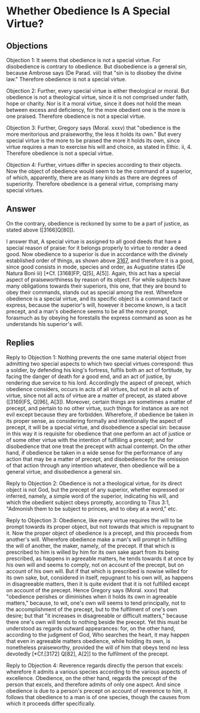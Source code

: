 # Whether Obedience Is A Special Virtue?

## Objections

Objection 1: It seems that obedience is not a special virtue. For disobedience is contrary to obedience. But disobedience is a general sin, because Ambrose says (De Parad. viii) that "sin is to disobey the divine law." Therefore obedience is not a special virtue.

Objection 2: Further, every special virtue is either theological or moral. But obedience is not a theological virtue, since it is not comprised under faith, hope or charity. Nor is it a moral virtue, since it does not hold the mean between excess and deficiency, for the more obedient one is the more is one praised. Therefore obedience is not a special virtue.

Objection 3: Further, Gregory says (Moral. xxxv) that "obedience is the more meritorious and praiseworthy, the less it holds its own." But every special virtue is the more to be praised the more it holds its own, since virtue requires a man to exercise his will and choice, as stated in Ethic. ii, 4. Therefore obedience is not a special virtue.

Objection 4: Further, virtues differ in species according to their objects. Now the object of obedience would seem to be the command of a superior, of which, apparently, there are as many kinds as there are degrees of superiority. Therefore obedience is a general virtue, comprising many special virtues.

## Answer

On the contrary, obedience is reckoned by some to be a part of justice, as stated above ([3166]Q[80]).

I answer that, A special virtue is assigned to all good deeds that have a special reason of praise: for it belongs properly to virtue to render a deed good. Now obedience to a superior is due in accordance with the divinely established order of things, as shown above [3167](A[1]), and therefore it is a good, since good consists in mode, species and order, as Augustine states (De Natura Boni iii) [*Cf. [3168]FP, Q[5], A[5]]. Again, this act has a special aspect of praiseworthiness by reason of its object. For while subjects have many obligations towards their superiors, this one, that they are bound to obey their commands, stands out as special among the rest. Wherefore obedience is a special virtue, and its specific object is a command tacit or express, because the superior's will, however it become known, is a tacit precept, and a man's obedience seems to be all the more prompt, forasmuch as by obeying he forestalls the express command as soon as he understands his superior's will.

## Replies

Reply to Objection 1: Nothing prevents the one same material object from admitting two special aspects to which two special virtues correspond: thus a soldier, by defending his king's fortress, fulfils both an act of fortitude, by facing the danger of death for a good end, and an act of justice, by rendering due service to his lord. Accordingly the aspect of precept, which obedience considers, occurs in acts of all virtues, but not in all acts of virtue, since not all acts of virtue are a matter of precept, as stated above ([3169]FS, Q[96], A[3]). Moreover, certain things are sometimes a matter of precept, and pertain to no other virtue, such things for instance as are not evil except because they are forbidden. Wherefore, if obedience be taken in its proper sense, as considering formally and intentionally the aspect of precept, it will be a special virtue, and disobedience a special sin: because in this way it is requisite for obedience that one perform an act of justice or of some other virtue with the intention of fulfilling a precept; and for disobedience that one treat the precept with actual contempt. On the other hand, if obedience be taken in a wide sense for the performance of any action that may be a matter of precept, and disobedience for the omission of that action through any intention whatever, then obedience will be a general virtue, and disobedience a general sin.

Reply to Objection 2: Obedience is not a theological virtue, for its direct object is not God, but the precept of any superior, whether expressed or inferred, namely, a simple word of the superior, indicating his will, and which the obedient subject obeys promptly, according to Titus 3:1, "Admonish them to be subject to princes, and to obey at a word," etc.

Reply to Objection 3: Obedience, like every virtue requires the will to be prompt towards its proper object, but not towards that which is repugnant to it. Now the proper object of obedience is a precept, and this proceeds from another's will. Wherefore obedience make a man's will prompt in fulfilling the will of another, the maker, namely, of the precept. If that which is prescribed to him is willed by him for its own sake apart from its being prescribed, as happens in agreeable matters, he tends towards it at once by his own will and seems to comply, not on account of the precept, but on account of his own will. But if that which is prescribed is nowise willed for its own sake, but, considered in itself, repugnant to his own will, as happens in disagreeable matters, then it is quite evident that it is not fulfilled except on account of the precept. Hence Gregory says (Moral. xxxv) that "obedience perishes or diminishes when it holds its own in agreeable matters," because, to wit, one's own will seems to tend principally, not to the accomplishment of the precept, but to the fulfilment of one's own desire; but that "it increases in disagreeable or difficult matters," because there one's own will tends to nothing beside the precept. Yet this must be understood as regards outward appearances: for, on the other hand, according to the judgment of God, Who searches the heart, it may happen that even in agreeable matters obedience, while holding its own, is nonetheless praiseworthy, provided the will of him that obeys tend no less devotedly [*Cf.[3172] Q[82], A[2]] to the fulfilment of the precept.

Reply to Objection 4: Reverence regards directly the person that excels: wherefore it admits a various species according to the various aspects of excellence. Obedience, on the other hand, regards the precept of the person that excels, and therefore admits of only one aspect. And since obedience is due to a person's precept on account of reverence to him, it follows that obedience to a man is of one species, though the causes from which it proceeds differ specifically.